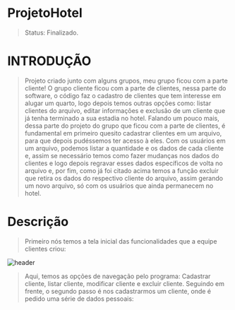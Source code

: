 # ProjetoHotel

> Status: Finalizado.

# INTRODUÇÃO
> Projeto criado junto com alguns grupos, meu grupo ficou com a parte cliente!
 O grupo cliente ficou com a parte de clientes, nessa parte do software, o código faz o
cadastro de clientes que tem interesse em alugar um quarto, logo depois temos outras opções
como: listar clientes do arquivo, editar informações e exclusão de um cliente que já tenha
terminado a sua estadia no hotel.
Falando um pouco mais, dessa parte do projeto do grupo que ficou com a parte de
clientes, é fundamental em primeiro quesito cadastrar clientes em um arquivo, para que
depois pudéssemos ter acesso à eles. Com os usuários em um arquivo, podemos listar a
quantidade e os dados de cada cliente e, assim se necessário temos como fazer mudanças nos
dados do clientes e logo depois regravar esses dados específicos de volta no arquivo e, por
fim, como já foi citado acima temos a função excluir que retira os dados do respectivo cliente
do arquivo, assim gerando um novo arquivo, só com os usuários que ainda permanecem no
hotel.

# Descrição

>Primeiro nós temos a tela inicial das funcionalidades que a equipe clientes
criou:

![header](https://user-images.githubusercontent.com/58690965/171874849-b74fafe7-f2c3-406a-a806-f54cd7ca6dee.png)

> Aqui, temos as opções de navegação pelo programa: Cadastrar cliente, listar cliente,
modificar cliente e excluir cliente.
  Seguindo em frente, o segundo passo é nos cadastrarmos um cliente, onde é pedido
uma série de dados pessoais:
